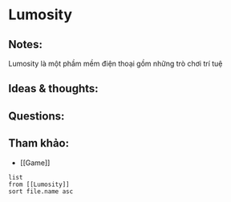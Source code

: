 # Lumosity

## Notes:
Lumosity là một phầm mềm điện thoại gồm những trò chơi trí tuệ

## Ideas & thoughts:

## Questions:


## Tham khảo:
- [[Game]]
```dataview
list
from [[Lumosity]]
sort file.name asc
```